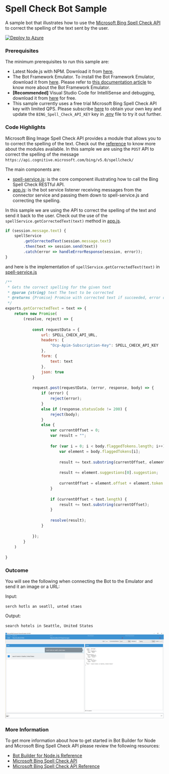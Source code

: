 ﻿# Spell Check Bot Sample

A sample bot that illustrates how to use the [Microsoft Bing Spell Check API](https://www.microsoft.com/cognitive-services/en-us/bing-spell-check-api) to correct the spelling of the text sent by the user.

[![Deploy to Azure](http://azuredeploy.net/deploybutton.png)](https://azuredeploy.net)

### Prerequisites

The minimum prerequisites to run this sample are:
* Latest Node.js with NPM. Download it from [here](https://nodejs.org/en/download/).
* The Bot Framework Emulator. To install the Bot Framework Emulator, download it from [here](https://aka.ms/bf-bc-emulator). Please refer to [this documentation article](https://docs.botframework.com/en-us/csharp/builder/sdkreference/gettingstarted.html#emulator) to know more about the Bot Framework Emulator.
* **[Recommended]** Visual Studio Code for IntelliSense and debugging, download it from [here](https://code.visualstudio.com/) for free.
* This sample currently uses a free trial Microsoft Bing Spell Check API key with limited QPS. Please subscribe [here](https://www.microsoft.com/cognitive-services/en-us/subscriptions?productId=/products/56ec2df6dbe2d91324586008) to obtain your own key and update the `BING_Spell_Check_API_KEY` key in [.env](.env) file to try it out further.

### Code Highlights

Microsoft Bing Image Spell Check API provides a module that allows you to to correct the spelling of the text. Check out the [reference](https://dev.cognitive.microsoft.com/docs/services/56e73033cf5ff80c2008c679/operations/56e73036cf5ff81048ee6727) to know more about the modules available. In this sample we are using the `POST` API to correct the spelling of the message `https://api.cognitive.microsoft.com/bing/v5.0/spellcheck/` 

The main components are:

* [spell-service.js](spell-service.js): is the core component illustrating how to call the Bing Spell Check RESTful API.
* [app.js](app.js): is the bot service listener receiving messages from the connector service and passing them down to spell-service.js and correcting the spelling.

In this sample we are using the API to correct the spelling of the text and send it back to the user. Check out the use of the `spellService.getCorrectedText(text)` method in [app.js](app.js).

````JavaScript
if (session.message.text) {
    spellService
        .getCorrectedText(session.message.text)
        .then(text => session.send(text))
        .catch(error => handleErrorResponse(session, error));
}
````
and here is the implementation of `spellService.getCorrectedText(text)` in [spell-service.js](spell-service.js)
````JavaScript
/**
 * Gets the correct spelling for the given text
 * @param {string} text The text to be corrected
 * @returns {Promise} Promise with corrected text if succeeded, error otherwise.
 */
exports.getCorrectedText = text => {
    return new Promise(
        (resolve, reject) => {
            
            const requestData = {
                url: SPELL_CHECK_API_URL,
                headers: {
                    "Ocp-Apim-Subscription-Key": SPELL_CHECK_API_KEY
                },
                form: {
                    text: text
                },
                json: true
            }

            request.post(requestData, (error, response, body) => {
                if (error) {
                    reject(error);
                }
                else if (response.statusCode != 200) {
                    reject(body);
                }
                else {
                    var currentOffset = 0;
                    var result = "";

                    for (var i = 0; i < body.flaggedTokens.length; i++) {
                        var element = body.flaggedTokens[i];

                        result += text.substring(currentOffset, element.offset);

                        result += element.suggestions[0].suggestion;

                        currentOffset = element.offset + element.token.length;
                    }

                    if (currentOffset < text.length) {
                        result += text.substring(currentOffset);
                    }

                    resolve(result);
                }

            });
        }
    )

}
````

### Outcome

You will see the following when connecting the Bot to the Emulator and send it an image or a URL:

Input:

`serch hotls an seatll, unted staes`

Output:

`search hotels in Seattle, United States`

![Sample Outcome](images/outcome-emulator.png)

### More Information

To get more information about how to get started in Bot Builder for Node and Microsoft Bing Spell Check API please review the following resources:
* [Bot Builder for Node.js Reference](https://docs.botframework.com/en-us/node/builder/overview/#navtitle)
* [Microsoft Bing Spell Check API](https://www.microsoft.com/cognitive-services/en-us/bing-spell-check-api)
* [Microsoft Bing Spell Check API Reference](https://dev.cognitive.microsoft.com/docs/services/56e73033cf5ff80c2008c679/operations/56e73036cf5ff81048ee6727)
